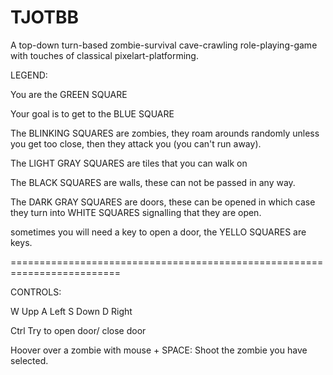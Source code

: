 TJOTBB
======

A top-down turn-based zombie-survival cave-crawling role-playing-game  with touches of classical pixelart-platforming.


LEGEND:

You are the GREEN SQUARE

Your goal is to get to the BLUE SQUARE

The BLINKING SQUARES are zombies, they roam arounds randomly 
unless you get too close, then they attack you (you can't run away).

The LIGHT GRAY SQUARES are tiles that you can walk on

The BLACK SQUARES are walls, these can not be passed in any way.

The DARK GRAY SQUARES are doors, these can be opened 
in which case they turn into WHITE SQUARES signalling that they are open.

sometimes you will need a key to open a door, the YELLO SQUARES are keys.

=========================================================================

CONTROLS:

W       Upp
A       Left
S       Down
D       Right

Ctrl    Try to open door/ close door

Hoover over a zombie with mouse + SPACE:
Shoot the zombie you have selected.

